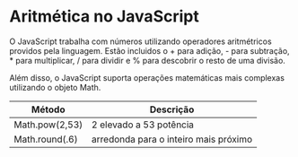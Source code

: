 
# Aritmética no JavaScript
O JavaScript trabalha com números utilizando operadores aritmétricos providos pela linguagem. Estão incluidos o + para adição, - para
subtração, * para multiplicar, / para dividir e % para descobrir o resto de uma divisão.

Além disso, o JavaScript suporta operações matemáticas mais complexas utilizando o objeto Math.

| Método | Descrição |
|---|---|
| Math.pow(2,53) | 2 elevado a 53 potência |
| Math.round(.6) | arredonda para o inteiro mais próximo |
